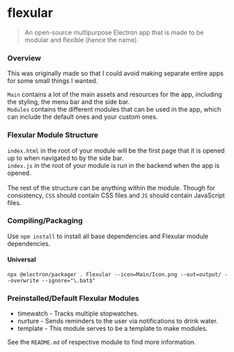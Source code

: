 # flexular

> An open-source multipurpose Electron app that is made to be modular and flexible (hence the name).

### Overview

This was originally made so that I could avoid making separate entire apps for some small things I wanted.

`Main` contains a lot of the main assets and resources for the app, including the styling, the menu bar and the side bar.
<br>
`Modules` contains the different modules that can be used in the app, which can include the default ones and your custom ones.

### Flexular Module Structure
`index.html` in the root of your module will be the first page that it is opened up to when navigated to by the side bar.
<br>
`index.js` in the root of your module is run in the backend when the app is opened.
<br><br>
The rest of the structure can be anything within the module. Though for consistency, `CSS` should contain CSS files and `JS` should contain JavaScript files.

### Compiling/Packaging
Use `npm install` to install all base dependencies and Flexular module dependencies.
#### Universal
```
npx @electron/packager . Flexular --icon=Main/Icon.png --out=output/ --overwrite --ignore="\.bat$"
```

### Preinstalled/Default Flexular Modules
- timewatch - Tracks multiple stopwatches.
- nurture - Sends reminders to the user via notifications to drink water.
- template - This module serves to be a template to make modules.

See the `README.md` of respective module to find more information.